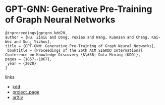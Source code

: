 # GPT-GNN: Generative Pre-Training of Graph Neural Networks

```
@inproceedings{gptgnn_kdd20,
author = {Hu, Ziniu and Dong, Yuxiao and Wang, Kuansan and Chang, Kai-Wei and Sun, Yizhou},
title = {GPT-GNN: Generative Pre-Training of Graph Neural Networks},
 booktitle = {Proceedings of the 26th ACM SIGKDD International Conference on Knowledge Discovery \&\#38; Data Mining (KDD)},
pages = {1857--1867},
 year = {2020}
}
```

links
- [kdd](https://www.kdd.org/kdd2020/accepted-papers/view/gpt-gnn-generative-pre-training-of-graph-neural-networks)
- [project_page](http://web.cs.ucla.edu/~kwchang/bibliography/hu2020gptgnn/)
- [arXiv](https://arxiv.org/abs/2006.15437)
